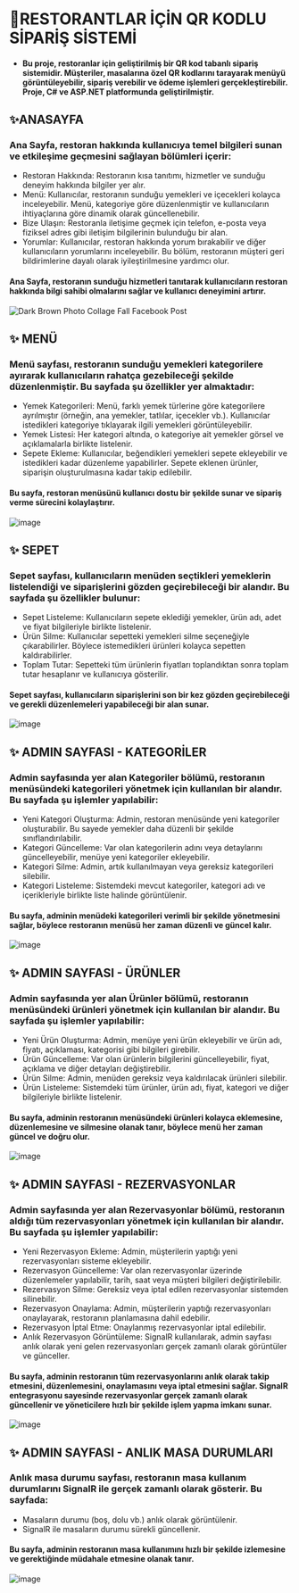 # 🚀RESTORANTLAR İÇİN QR KODLU SİPARİŞ SİSTEMİ
- #### Bu proje, restoranlar için geliştirilmiş bir QR kod tabanlı sipariş sistemidir. Müşteriler, masalarına özel QR kodlarını tarayarak menüyü görüntüleyebilir, sipariş verebilir ve ödeme işlemleri gerçekleştirebilir. Proje, C# ve ASP.NET platformunda geliştirilmiştir.
## ✨ANASAYFA
### Ana Sayfa, restoran hakkında kullanıcıya temel bilgileri sunan ve etkileşime geçmesini sağlayan bölümleri içerir:

- Restoran Hakkında: Restoranın kısa tanıtımı, hizmetler ve sunduğu deneyim hakkında bilgiler yer alır.
- Menü: Kullanıcılar, restoranın sunduğu yemekleri ve içecekleri kolayca inceleyebilir. Menü, kategoriye göre düzenlenmiştir ve kullanıcıların ihtiyaçlarına göre dinamik olarak güncellenebilir.
- Bize Ulaşın: Restoranla iletişime geçmek için telefon, e-posta veya fiziksel adres gibi iletişim bilgilerinin bulunduğu bir alan.
- Yorumlar: Kullanıcılar, restoran hakkında yorum bırakabilir ve diğer kullanıcıların yorumlarını inceleyebilir. Bu bölüm, restoranın müşteri geri bildirimlerine dayalı olarak iyileştirilmesine yardımcı olur.
#### Ana Sayfa, restoranın sunduğu hizmetleri tanıtarak kullanıcıların restoran hakkında bilgi sahibi olmalarını sağlar ve kullanıcı deneyimini artırır.
![Dark Brown Photo Collage Fall Facebook Post](https://github.com/user-attachments/assets/7b37fd8e-8147-44e6-9100-cd9be4244783)


## ✨ MENÜ
### Menü sayfası, restoranın sunduğu yemekleri kategorilere ayırarak kullanıcıların rahatça gezebileceği şekilde düzenlenmiştir. Bu sayfada şu özellikler yer almaktadır:

- Yemek Kategorileri: Menü, farklı yemek türlerine göre kategorilere ayrılmıştır (örneğin, ana yemekler, tatlılar, içecekler vb.). Kullanıcılar istedikleri kategoriye tıklayarak ilgili yemekleri görüntüleyebilir.
- Yemek Listesi: Her kategori altında, o kategoriye ait yemekler görsel ve açıklamalarla birlikte listelenir.
- Sepete Ekleme: Kullanıcılar, beğendikleri yemekleri sepete ekleyebilir ve istedikleri kadar düzenleme yapabilirler. Sepete eklenen ürünler, siparişin oluşturulmasına kadar takip edilebilir.
#### Bu sayfa, restoran menüsünü kullanıcı dostu bir şekilde sunar ve sipariş verme sürecini kolaylaştırır.
![image](https://github.com/user-attachments/assets/1a4cd7e7-7a73-47ff-a80b-2c0c15e1a9e3)

## ✨ SEPET
### Sepet sayfası, kullanıcıların menüden seçtikleri yemeklerin listelendiği ve siparişlerini gözden geçirebileceği bir alandır. Bu sayfada şu özellikler bulunur:

- Sepet Listeleme: Kullanıcıların sepete eklediği yemekler, ürün adı, adet ve fiyat bilgileriyle birlikte listelenir.
- Ürün Silme: Kullanıcılar sepetteki yemekleri silme seçeneğiyle çıkarabilirler. Böylece istemedikleri ürünleri kolayca sepetten kaldırabilirler.
- Toplam Tutar: Sepetteki tüm ürünlerin fiyatları toplandıktan sonra toplam tutar hesaplanır ve kullanıcıya gösterilir.
#### Sepet sayfası, kullanıcıların siparişlerini son bir kez gözden geçirebileceği ve gerekli düzenlemeleri yapabileceği bir alan sunar.
![image](https://github.com/user-attachments/assets/036c6081-dd30-4c56-9240-8264f57fbba4)

## ✨ ADMIN SAYFASI - KATEGORİLER
### Admin sayfasında yer alan Kategoriler bölümü, restoranın menüsündeki kategorileri yönetmek için kullanılan bir alandır. Bu sayfada şu işlemler yapılabilir:

- Yeni Kategori Oluşturma: Admin, restoran menüsünde yeni kategoriler oluşturabilir. Bu sayede yemekler daha düzenli bir şekilde sınıflandırılabilir.
- Kategori Güncelleme: Var olan kategorilerin adını veya detaylarını güncelleyebilir, menüye yeni kategoriler ekleyebilir.
- Kategori Silme: Admin, artık kullanılmayan veya gereksiz kategorileri silebilir.
- Kategori Listeleme: Sistemdeki mevcut kategoriler, kategori adı ve içerikleriyle birlikte liste halinde görüntülenir.
#### Bu sayfa, adminin menüdeki kategorileri verimli bir şekilde yönetmesini sağlar, böylece restoranın menüsü her zaman düzenli ve güncel kalır.
![image](https://github.com/user-attachments/assets/ac116ca2-1c99-4225-9fc8-1ced443e6c6e)


## ✨ ADMIN SAYFASI - ÜRÜNLER
### Admin sayfasında yer alan Ürünler bölümü, restoranın menüsündeki ürünleri yönetmek için kullanılan bir alandır. Bu sayfada şu işlemler yapılabilir:

- Yeni Ürün Oluşturma: Admin, menüye yeni ürün ekleyebilir ve ürün adı, fiyatı, açıklaması, kategorisi gibi bilgileri girebilir.
- Ürün Güncelleme: Var olan ürünlerin bilgilerini güncelleyebilir, fiyat, açıklama ve diğer detayları değiştirebilir.
- Ürün Silme: Admin, menüden gereksiz veya kaldırılacak ürünleri silebilir.
- Ürün Listeleme: Sistemdeki tüm ürünler, ürün adı, fiyat, kategori ve diğer bilgileriyle birlikte listelenir.
#### Bu sayfa, adminin restoranın menüsündeki ürünleri kolayca eklemesine, düzenlemesine ve silmesine olanak tanır, böylece menü her zaman güncel ve doğru olur.
![image](https://github.com/user-attachments/assets/91709752-9e85-43c5-aacc-25fba1e831d7)


## ✨ ADMIN SAYFASI - REZERVASYONLAR
### Admin sayfasında yer alan Rezervasyonlar bölümü, restoranın aldığı tüm rezervasyonları yönetmek için kullanılan bir alandır. Bu sayfada şu işlemler yapılabilir:

- Yeni Rezervasyon Ekleme: Admin, müşterilerin yaptığı yeni rezervasyonları sisteme ekleyebilir.
- Rezervasyon Güncelleme: Var olan rezervasyonlar üzerinde düzenlemeler yapılabilir, tarih, saat veya müşteri bilgileri değiştirilebilir.
- Rezervasyon Silme: Gereksiz veya iptal edilen rezervasyonlar sistemden silinebilir.
- Rezervasyon Onaylama: Admin, müşterilerin yaptığı rezervasyonları onaylayarak, restoranın planlamasına dahil edebilir.
- Rezervasyon İptal Etme: Onaylanmış rezervasyonlar iptal edilebilir.
- Anlık Rezervasyon Görüntüleme: SignalR kullanılarak, admin sayfası anlık olarak yeni gelen rezervasyonları gerçek zamanlı olarak görüntüler ve günceller.
#### Bu sayfa, adminin restoranın tüm rezervasyonlarını anlık olarak takip etmesini, düzenlemesini, onaylamasını veya iptal etmesini sağlar. SignalR entegrasyonu sayesinde rezervasyonlar gerçek zamanlı olarak güncellenir ve yöneticilere hızlı bir şekilde işlem yapma imkanı sunar.
![image](https://github.com/user-attachments/assets/3b3c106f-dfb2-4453-bb65-2854b2eb38b0)

## ✨ ADMIN SAYFASI - ANLIK MASA DURUMLARI
### Anlık masa durumu sayfası, restoranın masa kullanım durumlarını SignalR ile gerçek zamanlı olarak gösterir. Bu sayfada:

- Masaların durumu (boş, dolu vb.) anlık olarak görüntülenir.
- SignalR ile masaların durumu sürekli güncellenir.
#### Bu sayfa, adminin restoranın masa kullanımını hızlı bir şekilde izlemesine ve gerektiğinde müdahale etmesine olanak tanır.
![image](https://github.com/user-attachments/assets/895b5e54-6137-43b7-8e4e-b3232b4844cd)


